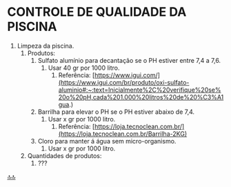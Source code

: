 <div class="header" id="myHeader"><div class="navbar" w3-include-html="/menu.inc"> </div></div>
<div class="title"><script> document.write(document.title);</script></div>  
<main>
<!-- markdownlint-disable-next-line -->
<span id="topo"><span>

# CONTROLE DE QUALIDADE DA PISCINA

1. Limpeza da piscina.
   1. Produtos:
      1. Sulfato alumínio para decantação se o PH estiver entre 7,4 a 7,6.
         1. Usar 40 gr por 1000 litro.
            1. Referência: [https://www.igui.com/](https://www.igui.com/br/produto/oxi-sulfato-aluminio#:~:text=Inicialmente%2C%20verifique%20se%20o%20pH,cada%201.000%20litros%20de%20%C3%A1gua.)
      2. Barrilha para elevar o PH se o PH estiver abaixo de 7,4.
         1. Usar x gr por 1000 litro.
            1. Referência: [https://loja.tecnoclean.com.br/](https://loja.tecnoclean.com.br/Barrilha-2KG)
      3. Cloro para manter á água sem micro-organismo.
         1. Usar x gr por 1000 litro.
   2. Quantidades de produtos:
      1. ???

</main>

[🔝🔝](#topo "Retorna ao topo")

